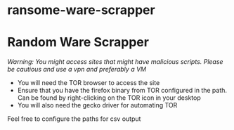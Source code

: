 # ransome-ware-scrapper

<h1> Random Ware Scrapper </h1>

<i> Warning: You might access sites that might have malicious scripts. Please be cautious and use a vpn and preferably a VM </i>

<ul>
    <li> You will need the TOR browser to access the site </li>
    <li> Ensure that you have the firefox binary from TOR configured in the path. Can be found by right-clicking on the TOR icon in your desktop </li>
    <li> You will also need the gecko driver for automating TOR </li>
</ul>

<p> Feel free to configure the paths for csv output </p>
